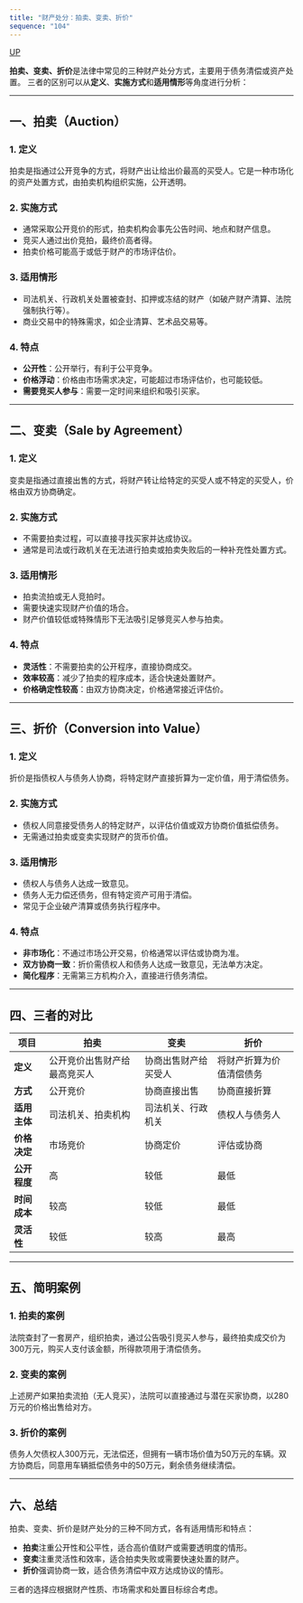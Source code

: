 ```yaml
---
title: "财产处分：拍卖、变卖、折价"
sequence: "104"
---
```


[UP](/law/civil-law-index.html)

**拍卖、变卖、折价**是法律中常见的三种财产处分方式，主要用于债务清偿或资产处置。
三者的区别可以从**定义**、**实施方式**和**适用情形**等角度进行分析：

---

## 一、拍卖（Auction）
### 1. **定义**
拍卖是指通过公开竞争的方式，将财产出让给出价最高的买受人。它是一种市场化的资产处置方式，由拍卖机构组织实施，公开透明。

### 2. **实施方式**
- 通常采取公开竞价的形式，拍卖机构会事先公告时间、地点和财产信息。
- 竞买人通过出价竞拍，最终价高者得。
- 拍卖价格可能高于或低于财产的市场评估价。

### 3. **适用情形**
- 司法机关、行政机关处置被查封、扣押或冻结的财产（如破产财产清算、法院强制执行等）。
- 商业交易中的特殊需求，如企业清算、艺术品交易等。

### 4. **特点**
- **公开性**：公开举行，有利于公平竞争。
- **价格浮动**：价格由市场需求决定，可能超过市场评估价，也可能较低。
- **需要竞买人参与**：需要一定时间来组织和吸引买家。

---

## 二、变卖（Sale by Agreement）
### 1. **定义**
变卖是指通过直接出售的方式，将财产转让给特定的买受人或不特定的买受人，价格由双方协商确定。

### 2. **实施方式**
- 不需要拍卖过程，可以直接寻找买家并达成协议。
- 通常是司法或行政机关在无法进行拍卖或拍卖失败后的一种补充性处置方式。

### 3. **适用情形**
- 拍卖流拍或无人竞拍时。
- 需要快速实现财产价值的场合。
- 财产价值较低或特殊情形下无法吸引足够竞买人参与拍卖。

### 4. **特点**
- **灵活性**：不需要拍卖的公开程序，直接协商成交。
- **效率较高**：减少了拍卖的程序成本，适合快速处置财产。
- **价格确定性较高**：由双方协商决定，价格通常接近评估价。

---

## 三、折价（Conversion into Value）
### 1. **定义**
折价是指债权人与债务人协商，将特定财产直接折算为一定价值，用于清偿债务。

### 2. **实施方式**
- 债权人同意接受债务人的特定财产，以评估价值或双方协商价值抵偿债务。
- 无需通过拍卖或变卖实现财产的货币价值。

### 3. **适用情形**
- 债权人与债务人达成一致意见。
- 债务人无力偿还债务，但有特定资产可用于清偿。
- 常见于企业破产清算或债务执行程序中。

### 4. **特点**
- **非市场化**：不通过市场公开交易，价格通常以评估或协商为准。
- **双方协商一致**：折价需债权人和债务人达成一致意见，无法单方决定。
- **简化程序**：无需第三方机构介入，直接进行债务清偿。

---

## 四、三者的对比

| **项目**   | **拍卖**         | **变卖**     | **折价**       |
|----------|----------------|------------|--------------|
| **定义**   | 公开竞价出售财产给最高竞买人 | 协商出售财产给买受人 | 将财产折算为价值清偿债务 |
| **方式**   | 公开竞价           | 协商直接出售     | 协商直接折算       |
| **适用主体** | 司法机关、拍卖机构      | 司法机关、行政机关  | 债权人与债务人      |
| **价格决定** | 市场竞价           | 协商定价       | 评估或协商        |
| **公开程度** | 高              | 较低         | 最低           |
| **时间成本** | 较高             | 较低         | 最低           |
| **灵活性**  | 较低             | 较高         | 最高           |

---

## 五、简明案例

### 1. **拍卖的案例**
法院查封了一套房产，组织拍卖，通过公告吸引竞买人参与，最终拍卖成交价为300万元，购买人支付该金额，所得款项用于清偿债务。

### 2. **变卖的案例**
上述房产如果拍卖流拍（无人竞买），法院可以直接通过与潜在买家协商，以280万元的价格出售给对方。

### 3. **折价的案例**
债务人欠债权人300万元，无法偿还，但拥有一辆市场价值为50万元的车辆。双方协商后，同意用车辆抵偿债务中的50万元，剩余债务继续清偿。

---

## 六、总结
拍卖、变卖、折价是财产处分的三种不同方式，各有适用情形和特点：
- **拍卖**注重公开性和公平性，适合高价值财产或需要透明度的情形。
- **变卖**注重灵活性和效率，适合拍卖失败或需要快速处置的财产。
- **折价**强调协商一致，适合债务清偿中双方达成协议的情形。

三者的选择应根据财产性质、市场需求和处置目标综合考虑。
